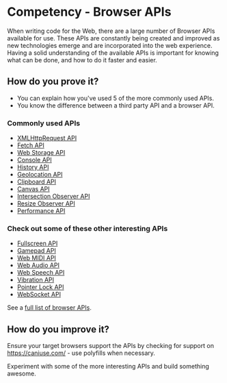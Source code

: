 # Competency - Browser APIs

When writing code for the Web, there are a large number of Browser APIs available for use. These APIs are constantly being created and improved as new technologies emerge and are incorporated into the web experience. Having a solid understanding of the available APIs is important for knowing what can be done, and how to do it faster and easier.

## How do you prove it?

* You can explain how you've used 5 of the more commonly used APIs.
* You know the difference between a third party API and a browser API.

### Commonly used APIs

* [XMLHttpRequest API](https://developer.mozilla.org/en-US/docs/Web/API/XMLHttpRequest)
* [Fetch API](https://developer.mozilla.org/en-US/docs/Web/API/Fetch_API)
* [Web Storage API](https://developer.mozilla.org/en-US/docs/Web/API/Web_Storage_API)
* [Console API](https://developer.mozilla.org/en-US/docs/Web/API/Console_API)
* [History API](https://developer.mozilla.org/en-US/docs/Web/API/History_API)
* [Geolocation API](https://developer.mozilla.org/en-US/docs/Web/API/Geolocation_API)
* [Clipboard API](https://developer.mozilla.org/en-US/docs/Web/API/Clipboard_API)
* [Canvas API](https://developer.mozilla.org/en-US/docs/Web/API/Canvas_API)
* [Intersection Observer API](https://developer.mozilla.org/en-US/docs/Web/API/Intersection_Observer_API)
* [Resize Observer API](https://developer.mozilla.org/en-US/docs/Web/API/Resize_Observer_API)
* [Performance API](https://developer.mozilla.org/en-US/docs/Web/API/Performance_API)

### Check out some of these other interesting APIs

* [Fullscreen API](https://developer.mozilla.org/en-US/docs/Web/API/Fullscreen_API)
* [Gamepad API](https://developer.mozilla.org/en-US/docs/Web/API/Gamepad_API)
* [Web MIDI API](https://developer.mozilla.org/en-US/docs/Web/API/Web_MIDI_API)
* [Web Audio API](https://developer.mozilla.org/en-US/docs/Web/API/Web_Audio_API)
* [Web Speech API](https://developer.mozilla.org/en-US/docs/Web/API/Web_Speech_API)
* [Vibration API](https://developer.mozilla.org/en-US/docs/Web/API/Vibration_API)
* [Pointer Lock API](https://developer.mozilla.org/en-US/docs/Web/API/Pointer_Lock_API)
* [WebSocket API](https://developer.mozilla.org/en-US/docs/Web/API/WebSockets_API)

See a [full list of browser APIs](https://developer.mozilla.org/en-US/docs/Web/API).

## How do you improve it?

Ensure your target browsers support the APIs by checking for support on https://caniuse.com/ - use polyfills when necessary.

Experiment with some of the more interesting APIs and build something awesome.
